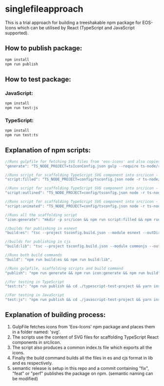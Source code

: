 # singlefileapproach
This is a trial approach for building a treeshakable npm package for EOS-Icons which can be utilised by React (TypeScript and JavaScript supported).

## How to publish package:

```bash
npm install
npm run publish
```

## How to test package:

### JavaScript:
```bash
npm install
npm run test:js
```

### TypeScript:
```bash
npm install
npm run test:ts
```

## Explanation of npm scripts:

```c
//Runs gulpfile for fetching SVG files from 'eos-icons' and also copies utility functions to build folder
"generate": "TS_NODE_PROJECT=tsIconConfig.json gulp --require ts-node/register/transpile-only",

//Runs script for scaffolding TypeScript SVG component into src/icon - filled
"script:filled": "TS_NODE_PROJECT=config/tsconfig.json node -r ts-node/register scripts/index.ts --target=filled",

//Runs script for scaffolding TypeScript SVG component into src/icon - outlined
"script:outlined": "TS_NODE_PROJECT=config/tsconfig.json node -r ts-node/register scripts/index.ts --target=outlined",

//Runs script for scaffolding TypeScript SVG component into src/icon - animated
"script:animated": "TS_NODE_PROJECT=config/tsconfig.json node -r ts-node/register scripts/index.ts --target=animated",

//Runs all the scaffolding script
"icon:generate": "mkdir -p src/icon && npm run script:filled && npm run script:animated && npm run script:outlined",

//builds for publishing in esnext
"build:es": "tsc --project tsconfig.build.json --module esnext --outDir es",

//builds for publishing in cjs
"build:lib": "tsc --project tsconfig.build.json --module commonjs --outDir lib",

//Runs both build commands
"build": "npm run build:es && npm run build:lib",

//Runs gulpfile, scaffolding scripts and build command
"publish": "npm run generate && npm run icon:generate && npm run build",

//For testing in TypeScript
"test:ts": "npm run publish && cd ./typescript-test-project && yarn install && npm run start",

//For testing in JavaScript
"test:js": "npm run publish && cd ./javascript-test-project && yarn install && npm run start"
```

## Explanation of building process:
1. GulpFile fetches icons from 'Eos-Icons' npm package and places them in a folder named: 'svg'.
2. The scripts use the content of SVG files for scaffolding TypeScript React components in src/icon.
3. The script also produces a common index.ts file which exports all the icons.
4. Finally the build command builds all the files in es and cjs format in lib and es respectively.
5. semantic release is setup in this repo and a commit containing "fix", "feat" or "perf" publishes the package on npm. (semantic naming can be modified)
